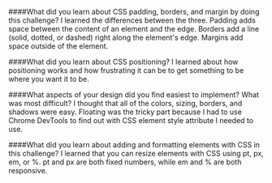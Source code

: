 ####What did you learn about CSS padding, borders, and margin by doing this challenge?
I learned the differences between the three. Padding adds space between the content of an element and the edge. Borders add a line (solid, dotted, or dashed) right along the element's edge. Margins add space outside of the element.

####What did you learn about CSS positioning?
I learned about how positioning works and how frustrating it can be to get something to be where you want it to be.

####What aspects of your design did you find easiest to implement? What was most difficult?
I thought that all of the colors, sizing, borders, and shadows were easy. Floating was the tricky part because I had to use Chrome DevTools to find out with CSS element style attribute I needed to use.

####What did you learn about adding and formatting elements with CSS in this challenge?
I learned that you can resize elements with CSS using pt, px, em, or %. pt and px are both fixed numbers, while em and % are both responsive.